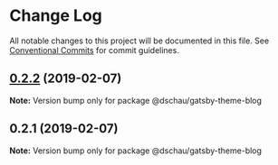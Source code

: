 # Change Log

All notable changes to this project will be documented in this file.
See [Conventional Commits](https://conventionalcommits.org) for commit guidelines.

## [0.2.2](https://github.com/DSchau/gatsby-themes/compare/@dschau/gatsby-theme-blog@0.2.1...@dschau/gatsby-theme-blog@0.2.2) (2019-02-07)

**Note:** Version bump only for package @dschau/gatsby-theme-blog





## 0.2.1 (2019-02-07)

**Note:** Version bump only for package @dschau/gatsby-theme-blog
